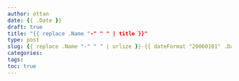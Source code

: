 ```yaml
---
author: ottan
date: {{ .Date }}
draft: true
title: "{{ replace .Name "-" " " | title }}"
type: post
slug: {{ replace .Name "-" " " | urlize }}-{{ dateFormat "20060101" .Date }}
categories:
tags:
toc: true
---
```


